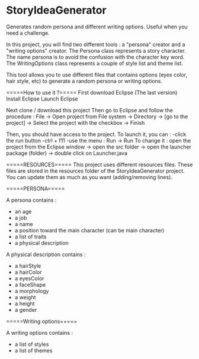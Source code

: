 # StoryIdeaGenerator
Generates random persona and different writing options. Useful when you need a challenge.

In this project, you will find two different tools : a "persona" creator and a "writing options" creator.
The Persona class represents a story character. The name persona is to avoid the confusion with the character key word.
The WritingOptions class represents a couple of style list and theme list.

This tool allows you to use different files that contains options (eyes color, hair style, etc) to generate a random persona or writing options.

=====How to use it ?=====
First download Eclipse (The last version)
Install Eclipse
Launch Eclipse

Next clone / download this project
Then go to Eclipse and follow the procedure :
File -> Open project from File system -> Directory -> [go to the project] -> Select the project with the checkbox -> Finish

Then, you should have access to the project.
To launch it, you can :
	-click the run button
	-ctrl + f11
	-use the menu : Run -> Run
To change it : open the project from the Eclipse window -> open the src folder -> open the launcher package (folder) -> double click on Launcher.java

=====RESOURCES=====
This project uses different resources files.
These files are stored in the resources folder of the StoryIdeaGenerator project.
You can update them as much as you want (adding/removing lines).

=====PERSONA=====

A persona contains :
 - an age
 - a job
 - a name
 - a position toward the main character (can be main character)
 - a list of traits
 - a physical description

A physical description contains :
 - a hairStyle
 - a hairColor
 - a eyesColor
 - a faceShape
 - a morphology
 - a weight
 - a height
 - a gender

=====Writing options=====

A writing options contains :
 - a list of styles
 - a list of themes

